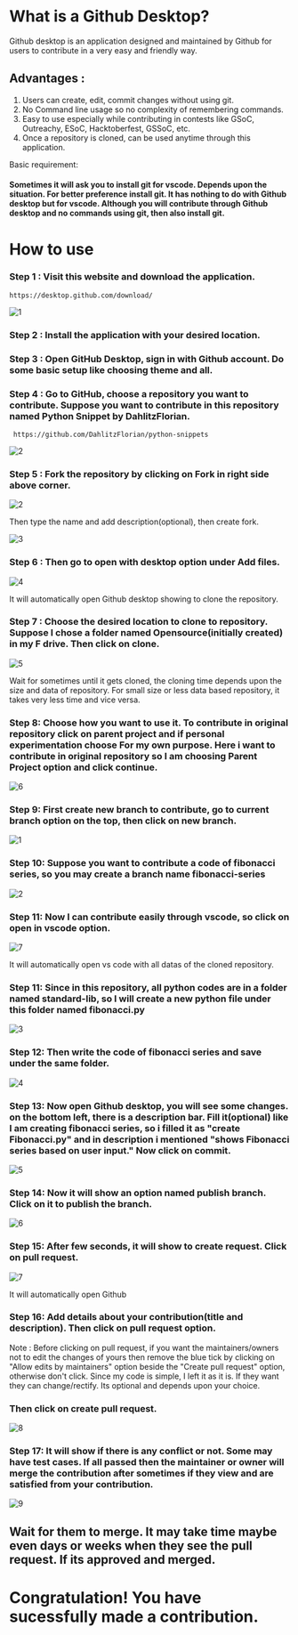 # What is a Github Desktop?

Github desktop is an application designed and maintained by Github for users to contribute in a very easy and friendly way.
## Advantages :
1. Users can create, edit, commit changes without using git.
2. No Command line usage so no complexity of remembering commands.
3. Easy to use especially while contributing in contests like GSoC, Outreachy, ESoC, Hacktoberfest, GSSoC, etc.
4. Once a repository is cloned, can be used anytime through this application.

Basic requirement:
#### Sometimes it will ask you to install git for vscode. Depends upon the situation. For better preference install git. It has nothing to do with Github desktop but for vscode. Although you will contribute through Github desktop and no commands using git, then also install git.

# How to use

### Step 1 : Visit this website and download the application.

    https://desktop.github.com/download/
    
![1](https://github.com/user-attachments/assets/4c6af539-90c6-4125-b760-6e72e5999870)

### Step 2 : Install the application with your desired location.

### Step 3 : Open GitHub Desktop, sign in with Github account. Do some basic setup like choosing theme and all. 

### Step 4 : Go to GitHub, choose a repository you want to contribute. Suppose you want to contribute in this repository named Python Snippet by DahlitzFlorian.

     https://github.com/DahlitzFlorian/python-snippets
     
![2](https://github.com/user-attachments/assets/0cedef58-a09b-4025-bbfc-af3ee61a18a4)


### Step 5 : Fork the repository by clicking on Fork in right side above corner.

![2](https://github.com/user-attachments/assets/48aeeeff-e366-4423-9f70-3f22c71eeeec)

Then type the name and add description(optional), then create fork.

 ![3](https://github.com/user-attachments/assets/f8b99b61-39f3-47c4-a383-0eed4be05935)

### Step 6 : Then go to open with desktop option under Add files.

![4](https://github.com/user-attachments/assets/bbd91618-e10d-40f3-bdea-f6d84c738ce1)

It will automatically open Github desktop showing to clone the repository.

### Step 7 : Choose the desired location to clone to repository. Suppose I chose a folder named Opensource(initially created) in my F drive. Then click on clone.

![5](https://github.com/user-attachments/assets/4ff6958c-bcba-45be-9fc0-197714f7b75b)

Wait for sometimes until it gets cloned, the cloning time depends upon the size and data of repository. For small size or less data based repository, it takes very less time and vice versa.

### Step 8: Choose how you want to use it. To contribute in original repository click on parent project and if personal experimentation choose For my own purpose. Here i want to contribute in original repository so I am choosing Parent Project option and click continue.

![6](https://github.com/user-attachments/assets/875a9143-516a-4cfe-887c-f1312d458784)

### Step 9: First create new branch to contribute, go to current branch option on the top, then click on new branch.

![1](https://github.com/user-attachments/assets/232e6254-f162-4802-98ef-0aec117f13b5)

### Step 10: Suppose you want to contribute a code of fibonacci series, so you may create a branch name fibonacci-series

![2](https://github.com/user-attachments/assets/4a967421-e73c-41e6-a496-aaa29244d858)

### Step 11: Now I can contribute easily through vscode, so click on open in vscode option.

![7](https://github.com/user-attachments/assets/957d1125-33a5-434c-a631-d5937176711d)

It will automatically open vs code with all datas of the cloned repository.

### Step 11: Since in this repository, all python codes are in a folder named standard-lib, so I will create a new python file under this folder named fibonacci.py

![3](https://github.com/user-attachments/assets/434bcd00-a80c-41f7-913b-bf879f0063b0)

### Step 12: Then write the code of fibonacci series and save under the same folder.

![4](https://github.com/user-attachments/assets/6aa226bf-af7a-48c9-b955-2f1aaa2d9f37)

### Step 13: Now open Github desktop, you will see some changes. on the bottom left, there is a description bar. Fill it(optional) like I am creating fibonacci series, so i filled it as "create Fibonacci.py" and in description i mentioned "shows Fibonacci series based on user input." Now click on commit.

![5](https://github.com/user-attachments/assets/3460c578-11db-46f6-ae3e-936195a30679)

### Step 14: Now it will show an option named publish branch. Click on it to publish the branch.

![6](https://github.com/user-attachments/assets/526119dd-f95a-4e4a-b0f2-41bf80123994)

### Step 15: After few seconds, it will show to create request. Click on pull request.

![7](https://github.com/user-attachments/assets/67af440a-2c3b-4707-836d-db12bdd72561)

It will automatically open Github

### Step 16: Add details about your contribution(title and description). Then click on pull request option. 

Note : Before clicking on pull request, if you want the maintainers/owners not to edit the changes of yours then remove the blue tick by clicking on "Allow edits by maintainers"  option beside the "Create pull request" option, otherwise don't click. Since my code is simple, I left it as it is. If they want they can change/rectify. Its optional and depends upon your choice.

### Then click on create pull request.

![8](https://github.com/user-attachments/assets/daad58f1-8e93-4e2e-b687-dd574c22555c)

### Step 17: It will show if there is any conflict or not. Some may have test cases. If all passed then the maintainer or owner will merge the contribution after sometimes if they view and are satisfied from your contribution.

![9](https://github.com/user-attachments/assets/5f308edc-9a66-4e8f-a58a-d70ee4ec8ace)

## Wait for them to merge. It may take time maybe even days or weeks when they see the pull request. If its approved and merged.

# Congratulation! You have sucessfully made a contribution.
